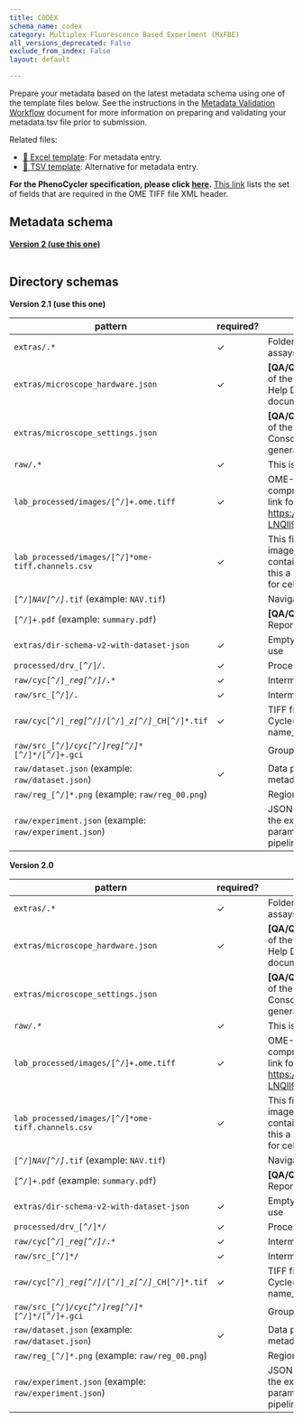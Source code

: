 ```yaml
---
title: CODEX
schema_name: codex
category: Multiplex Fluorescence Based Experiment (MxFBE)
all_versions_deprecated: False
exclude_from_index: False
layout: default

---
```

Prepare your metadata based on the latest metadata schema using one of the template files below. See the instructions in the [Metadata Validation Workflow](https://docs.google.com/document/d/1lfgiDGbyO4K4Hz1FMsJjmJd9RdwjShtJqFYNwKpbcZY) document for more information on preparing and validating your metadata.tsv file prior to submission.

Related files:


- [📝 Excel template](https://raw.githubusercontent.com/hubmapconsortium/dataset-metadata-spreadsheet/main/codex/latest/codex.xlsx): For metadata entry.
- [📝 TSV template](https://raw.githubusercontent.com/hubmapconsortium/dataset-metadata-spreadsheet/main/codex/latest/codex.tsv): Alternative for metadata entry.


**For the PhenoCycler specification, please click [here](https://hubmapconsortium.github.io/ingest-validation-tools/phenocycler/current/).** [This link](https://docs.google.com/spreadsheets/d/1YnmdTAA0Z9MKN3OjR3Sca8pz-LNQll91wdQoRPSP6Q4/edit#gid=0) lists the set of fields that are required in the OME TIFF file XML header.

## Metadata schema


<summary><a href="https://openview.metadatacenter.org/templates/https:%2F%2Frepo.metadatacenter.org%2Ftemplates%2F47c6071a-2ec7-46c1-94d9-6b5e2d7ac982"><b>Version 2 (use this one)</b></a></summary>



<br>

## Directory schemas
<summary><b>Version 2.1 (use this one)</b></summary>

| pattern | required? | description |
| --- | --- | --- |
| <code>extras\/.*</code> | ✓ | Folder for general lab-specific files related to the dataset. [Exists in all assays] |
| <code>extras\/microscope_hardware\.json</code> | ✓ | **[QA/QC]** A file generated by the micro-meta app that contains a description of the hardware components of the microscope. Email HuBMAP Consortium Help Desk <help@hubmapconsortium.org> if help is required in generating this document. |
| <code>extras\/microscope_settings\.json</code> |  | **[QA/QC]** A file generated by the micro-meta app that contains a description of the settings that were used to acquire the image data. Email HuBMAP Consortium Help Desk <help@hubmapconsortium.org> if help is required in generating this document. |
| <code>raw\/.*</code> | ✓ | This is a directory containing raw data. |
| <code>lab_processed\/images\/[^\/]+\.ome\.tiff</code> | ✓ | OME-TIFF file (multichannel, multi-layered) produced by the experiment. If compressed, must use loss-less compression algorithm. See the following link for the set of fields that are required in the OME TIFF file XML header. <https://docs.google.com/spreadsheets/d/1YnmdTAA0Z9MKN3OjR3Sca8pz-LNQll91wdQoRPSP6Q4/edit#gid=0> |
| <code>lab_processed\/images\/[^\/]*ome-tiff\.channels\.csv</code> | ✓ | This file should describe any processing that was done to generate the images in each channel of the accommpanying OME TIFF. The file should contain one row per OME TIFF channel. Two columns should be booleans "is this a channel to use for nuclei segmentation"  and "is this a channel to use for cell segmentation". |
| <code>[^\/]*NAV[^\/]*\.tif</code> (example: <code>NAV.tif</code>) |  | Navigational Image showing Region of Interest (Keyance Microscope only) |
| <code>[^\/]+\.pdf</code> (example: <code>summary.pdf</code>) |  | **[QA/QC]** PDF export of Powerpoint slide deck containing the Image Analysis Report |
| <code>extras\/dir-schema-v2-with-dataset-json</code> | ✓ | Empty file whose presence indicates the version of the directory schema in use |
| <code>processed\/drv_[^\/]*\/.*</code> | ✓ | Processed files produced by the Akoya software or alternative software. |
| <code>raw\/cyc[^\/]*_reg[^\/]*\/.*</code> | ✓ | Intermediary directory |
| <code>raw\/src_[^\/]*\/.*</code> | ✓ | Intermediary directory |
| <code>raw\/cyc[^\/]*_reg[^\/]*\/[^\/]*_z[^\/]*_CH[^\/]*\.tif</code> | ✓ | TIFF files produced by the experiment. General folder format: Cycle(n)_Region(n)_date; General file format: name_tileNumber(n)_zplaneNumber(n)_channelNumber(n) |
| <code>raw\/src_[^\/]*\/cyc[^\/]*_reg[^\/]*_[^\/]*\/[^\/]+\.gci</code> |  | Group Capture Information File (Keyance Microscope only) |
| <code>raw\/dataset\.json</code> (example: <code>raw/dataset.json</code>) | ✓ | Data processing parameters file. This will include additional CODEX specific metadata needed for the HIVE processing workflow. |
| <code>raw\/reg_[^\/]*\.png</code> (example: <code>raw/reg_00.png</code>) |  | Region overviews |
| <code>raw\/experiment\.json</code> (example: <code>raw/experiment.json</code>) |  | JSON file produced by the Akoya software which contains the metadata for the experiment, including the software version used, microscope parameters, channel names, pixel dimensions, etc. (required for HuBMAP pipeline) |

<summary><b>Version 2.0</b></summary>

| pattern | required? | description |
| --- | --- | --- |
| <code>extras\/.*</code> | ✓ | Folder for general lab-specific files related to the dataset. [Exists in all assays] |
| <code>extras\/microscope_hardware\.json</code> | ✓ | **[QA/QC]** A file generated by the micro-meta app that contains a description of the hardware components of the microscope. Email HuBMAP Consortium Help Desk <help@hubmapconsortium.org> if help is required in generating this document. |
| <code>extras\/microscope_settings\.json</code> |  | **[QA/QC]** A file generated by the micro-meta app that contains a description of the settings that were used to acquire the image data. Email HuBMAP Consortium Help Desk <help@hubmapconsortium.org> if help is required in generating this document. |
| <code>raw\/.*</code> | ✓ | This is a directory containing raw data. |
| <code>lab_processed\/images\/[^\/]+\.ome\.tiff</code> | ✓ | OME-TIFF file (multichannel, multi-layered) produced by the experiment. If compressed, must use loss-less compression algorithm. See the following link for the set of fields that are required in the OME TIFF file XML header. <https://docs.google.com/spreadsheets/d/1YnmdTAA0Z9MKN3OjR3Sca8pz-LNQll91wdQoRPSP6Q4/edit#gid=0> |
| <code>lab_processed\/images\/[^\/]*ome-tiff\.channels\.csv</code> | ✓ | This file should describe any processing that was done to generate the images in each channel of the accompanying OME TIFF. The file should contain one row per OME TIFF channel. Two columns should be booleans "is this a channel to use for nuclei segmentation"  and "is this a channel to use for cell segmentation". |
| <code>[^\/]*NAV[^\/]*\.tif</code> (example: <code>NAV.tif</code>) |  | Navigational Image showing Region of Interest (Keyance Microscope only) |
| <code>[^\/]+\.pdf</code> (example: <code>summary.pdf</code>) |  | **[QA/QC]** PDF export of Powerpoint slide deck containing the Image Analysis Report |
| <code>extras\/dir-schema-v2-with-dataset-json</code> | ✓ | Empty file whose presence indicates the version of the directory schema in use |
| <code>processed\/drv_[^\/]*\/</code> | ✓ | Processed files produced by the Akoya software or alternative software. |
| <code>raw\/cyc[^\/]*_reg[^\/]*\/.*</code> | ✓ | Intermediary directory |
| <code>raw\/src_[^\/]*\/</code> | ✓ | Intermediary directory |
| <code>raw\/cyc[^\/]*_reg[^\/]*\/[^\/]*_z[^\/]*_CH[^\/]*\.tif</code> | ✓ | TIFF files produced by the experiment. General folder format: Cycle(n)_Region(n)_date; General file format: name_tileNumber(n)_zplaneNumber(n)_channelNumber(n) |
| <code>raw\/src_[^\/]*\/cyc[^\/]*_reg[^\/]*_[^\/]*\/[^\/]+\.gci</code> |  | Group Capture Information File (Keyance Microscope only) |
| <code>raw\/dataset\.json</code> (example: <code>raw/dataset.json</code>) | ✓ | Data processing parameters file. This will include additional CODEX specific metadata needed for the HIVE processing workflow. |
| <code>raw\/reg_[^\/]*\.png</code> (example: <code>raw/reg_00.png</code>) |  | Region overviews |
| <code>raw\/experiment\.json</code> (example: <code>raw/experiment.json</code>) |  | JSON file produced by the Akoya software which contains the metadata for the experiment, including the software version used, microscope parameters, channel names, pixel dimensions, etc. (required for HuBMAP pipeline) |


